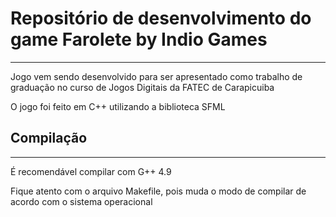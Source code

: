 # Repositório de desenvolvimento do game Farolete by Indio Games

---
Jogo vem sendo desenvolvido para ser apresentado como trabalho de graduação no curso de Jogos Digitais da FATEC de Carapicuiba

O jogo foi feito em C++ utilizando a biblioteca SFML

## Compilação

---
É recomendável compilar com G++ 4.9

Fique atento com o arquivo Makefile, pois muda o modo de compilar de acordo com o sistema operacional
